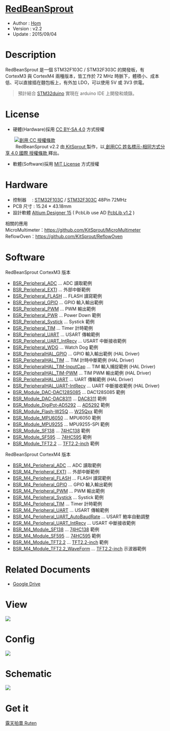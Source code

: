 [RedBeanSprout](https://github.com/KitSprout/RedBeanSprout)
========
* Author  : [Hom](https://github.com/Hom-Wang)
* Version : v2.2
* Update  : 2015/09/04

Description
========
RedBeanSprout 是一個 STM32F103C / STM32F303C 的開發板，有 CortexM3 與 CortexM4 兩種版本，皆工作於 72 MHz 時脈下，體積小、成本低、可以直接插在麵包板上，有外加 LDO，可以使用 5V 或 3V3 供電。

 > 預計結合 [STM32duino](https://github.com/rogerclarkmelbourne/Arduino_STM32) 實現在 arduino IDE 上開發和燒錄。

License
========
* 硬體(Hardware)採用 [CC BY-SA 4.0](http://creativecommons.org/licenses/by-sa/4.0/deed.zh_TW) 方式授權 
  
　　<a rel="license" href="http://creativecommons.org/licenses/by-sa/4.0/deed.zh_TW"><img alt="創用 CC 授權條款" style="border-width:0" src="http://i.creativecommons.org/l/by-sa/3.0/tw/80x15.png" /></a>  
　　<span xmlns:dct="http://purl.org/dc/terms/" property="dct:title"> RedBeanSprout v2.2 </span>由<a xmlns:cc="http://creativecommons.org/ns#" href="https://github.com/KitSprout" property="cc:attributionName" rel="cc:attributionURL"> KitSprout </a>製作，以<a rel="license" href="http://creativecommons.org/licenses/by-sa/4.0/deed.zh_TW"> 創用CC 姓名標示-相同方式分享 4.0 國際 授權條款 </a>釋出。  


* 軟體(Software)採用 [MIT License](http://opensource.org/licenses/MIT) 方式授權  

Hardware
========
* 控制器　 : [STM32F103C](http://www.st.com/web/catalog/mmc/FM141/SC1169/SS1031/LN1565/PF189782) / [STM32F303C](http://www.st.com/web/catalog/mmc/FM141/SC1169/SS1576/LN1531/PF253449) 48Pin 72MHz
* PCB 尺寸 : 15.24 * 43.18mm
* 設計軟體 [Altium Designer 15](http://www.altium.com/en/products/altium-designer) ( PcbLib use AD [PcbLib v1.2](https://github.com/KitSprout/AltiumDesigner_PcbLibrary/releases/tag/v1.2) )  
  
相關的應用  
MicroMultimeter：https://github.com/KitSprout/MicroMultimeter  
ReflowOven：https://github.com/KitSprout/ReflowOven  

Software
========
RedBeanSprout CortexM3 版本  
* [BSR_Peripheral_ADC](https://github.com/KitSprout/RedBeanSprout/tree/master/Software/BSR_Peripheral_ADC) ... ADC 讀取範例
* [BSR_Peripheral_EXTI](https://github.com/KitSprout/RedBeanSprout/tree/master/Software/BSR_Peripheral_EXTI) ... 外部中斷範例
* [BSR_Peripheral_FLASH](https://github.com/KitSprout/RedBeanSprout/tree/master/Software/BSR_Peripheral_FLASH) ... FLASH 讀寫範例
* [BSR_Peripheral_GPIO](https://github.com/KitSprout/RedBeanSprout/tree/master/Software/BSR_Peripheral_GPIO) ... GPIO 輸入輸出範例
* [BSR_Peripheral_PWM](https://github.com/KitSprout/RedBeanSprout/tree/master/Software/BSR_Peripheral_PWM) ... PWM 輸出範例
* [BSR_Peripheral_PWR](https://github.com/KitSprout/RedBeanSprout/tree/master/Software/BSR_Peripheral_PWR) ... Power Down 範例
* [BSR_Peripheral_Systick](https://github.com/KitSprout/RedBeanSprout/tree/master/Software/BSR_Peripheral_Systick) ... Systick 範例
* [BSR_Peripheral_TIM](https://github.com/KitSprout/RedBeanSprout/tree/master/Software/BSR_Peripheral_TIM) ... Timer 計時範例
* [BSR_Peripheral_UART](https://github.com/KitSprout/RedBeanSprout/tree/master/Software/BSR_Peripheral_UART) ... USART 傳輸範例
* [BSR_Peripheral_UART_IntRecv](https://github.com/KitSprout/RedBeanSprout/tree/master/Software/BSR_Peripheral_UART_IntRecv) ... USART 中斷接收範例
* [BSR_Peripheral_WDG](https://github.com/KitSprout/RedBeanSprout/tree/master/Software/BSR_Peripheral_WDG) ... Watch Dog 範例
* [BSR_PeripheralHAL_GPIO](https://github.com/KitSprout/RedBeanSprout/tree/master/Software/BSR_PeripheraHAL_GPIO) ... GPIO 輸入輸出範例 (HAL Driver)
* [BSR_PeripheralHAL_TIM](https://github.com/KitSprout/RedBeanSprout/tree/master/Software/BSR_PeripheralHAL_TIM) ... TIM 計時中斷範例 (HAL Driver)
* [BSR_PeripheralHAL_TIM-InputCap](https://github.com/KitSprout/RedBeanSprout/tree/master/Software/BSR_PeripheralHAL_TIM-InputCap) ... TIM 輸入捕捉範例 (HAL Driver)
* [BSR_PeripheralHAL_TIM-PWM](https://github.com/KitSprout/RedBeanSprout/tree/master/Software/BSR_PeripheralHAL_TIM-PWM) ... TIM PWM 輸出範例 (HAL Driver)
* [BSR_PeripheralHAL_UART](https://github.com/KitSprout/RedBeanSprout/tree/master/Software/BSR_PeripheralHAL_UART) ... UART 傳輸範例 (HAL Driver)
* [BSR_PeripheralHAL_UART-IntRecv](https://github.com/KitSprout/RedBeanSprout/tree/master/Software/BSR_PeripheralHAL_UART-IntRecv) ... UART 中斷接收範例 (HAL Driver)
* [BSR_Module_DAC-DAC128S085](https://github.com/KitSprout/RedBeanSprout/tree/master/Software/BSR_Module_DAC-DAC128S085) ... DAC128S085 範例
* [BSR_Module_DAC-DAC8311](https://github.com/KitSprout/RedBeanSprout/tree/master/Software/BSR_Module_DAC-DAC8311) ... [DAC8311](https://github.com/KitSprout/DAC-DAC8311) 範例
* [BSR_Module_DigiPot-AD5292](https://github.com/KitSprout/RedBeanSprout/tree/master/Software/BSR_Module_DigiPot-AD5292) ... [AD5292](https://github.com/KitSprout/DigiPot-AD5292) 範例
* [BSR_Module_Flash-W25Q](https://github.com/KitSprout/RedBeanSprout/tree/master/Software/BSR_Module_Flash-W25Q) ... [W25Qxx](https://github.com/KitSprout/Flash-W25Q) 範例
* [BSR_Module_MPU6050](https://github.com/KitSprout/RedBeanSprout/tree/master/Software/BSR_Module_MPU6050) ... MPU6050 範例
* [BSR_Module_MPU9255](https://github.com/KitSprout/RedBeanSprout/tree/master/Software/BSR_Module_MPU9255_SPI) ... MPU9255-SPI 範例
* [BSR_Module_SF138](https://github.com/KitSprout/RedBeanSprout/tree/master/Software/BSR_Module_SF138) ... [74HC138](https://github.com/KitSprout/74HC138) 範例
* [BSR_Module_SF595](https://github.com/KitSprout/RedBeanSprout/tree/master/Software/BSR_Module_SF595) ... [74HC595](https://github.com/KitSprout/74HC595) 範例
* [BSR_Module_TFT2.2](https://github.com/KitSprout/RedBeanSprout/tree/master/Software/BSR_Module_TFT2.2) ... [TFT2.2-inch](https://github.com/KitSprout/TFT_2.2-inch) 範例
  
RedBeanSprout CortexM4 版本  
* [BSR_M4_Peripheral_ADC](https://github.com/KitSprout/RedBeanSprout/tree/master/SoftwareM4/BSR_M4_Peripheral_ADC) ... ADC 讀取範例
* [BSR_M4_Peripheral_EXTI](https://github.com/KitSprout/RedBeanSprout/tree/master/SoftwareM4/BSR_M4_Peripheral_EXTI) ... 外部中斷範例
* [BSR_M4_Peripheral_FLASH](https://github.com/KitSprout/RedBeanSprout/tree/master/SoftwareM4/BSR_M4_Peripheral_FLASH) ... FLASH 讀寫範例
* [BSR_M4_Peripheral_GPIO](https://github.com/KitSprout/RedBeanSprout/tree/master/SoftwareM4/BSR_M4_Peripheral_GPIO) ... GPIO 輸入輸出範例
* [BSR_M4_Peripheral_PWM](https://github.com/KitSprout/RedBeanSprout/tree/master/SoftwareM4/BSR_M4_Peripheral_PWM) ... PWM 輸出範例
* [BSR_M4_Peripheral_Systick](https://github.com/KitSprout/RedBeanSprout/tree/master/SoftwareM4/BSR_M4_Peripheral_Systick) ... Systick 範例
* [BSR_M4_Peripheral_TIM](https://github.com/KitSprout/RedBeanSprout/tree/master/SoftwareM4/BSR_M4_Peripheral_TIM) ... Timer 計時範例
* [BSR_M4_Peripheral_UART](https://github.com/KitSprout/RedBeanSprout/tree/master/SoftwareM4/BSR_M4_Peripheral_UART) ... USART 傳輸範例
* [BSR_M4_Peripheral_UART_AutoBaudRate](https://github.com/KitSprout/RedBeanSprout/tree/master/SoftwareM4/BSR_M4_Peripheral_UART_AutoBaudRate) ... USART 鮑率自動調整
* [BSR_M4_Peripheral_UART_IntRecv](https://github.com/KitSprout/RedBeanSprout/tree/master/SoftwareM4/BSR_M4_Peripheral_UART_IntRecv) ... USART 中斷接收範例
* [BSR_M4_Module_SF138](https://github.com/KitSprout/RedBeanSprout/tree/master/SoftwareM4/BSR_M4_Module_SF138) ... [74HC138](https://github.com/KitSprout/74HC138) 範例
* [BSR_M4_Module_SF595](https://github.com/KitSprout/RedBeanSprout/tree/master/SoftwareM4/BSR_M4_Module_SF595) ... [74HC595](https://github.com/KitSprout/74HC595) 範例
* [BSR_M4_Module_TFT2.2](https://github.com/KitSprout/RedBeanSprout/tree/master/SoftwareM4/BSR_M4_Module_TFT2.2) ... [TFT2.2-inch](https://github.com/KitSprout/TFT_2.2-inch) 範例
* [BSR_M4_Module_TFT2.2_WaveForm](https://github.com/KitSprout/RedBeanSprout/tree/master/SoftwareM4/BSR_M4_Module_TFT2.2_WaveForm) ... [TFT2.2-inch](https://github.com/KitSprout/TFT_2.2-inch) 示波器範例

Related Documents
========
* [Google Drive](http://goo.gl/fQwBCc)

View
========
<img src="https://lh6.googleusercontent.com/-J5awKviGcxs/VRBtkeZY8uI/AAAAAAAAL_M/XQagI8r_zH4/s1200/DSC_2731.jpg" />

Config
========
<img src="https://lh3.googleusercontent.com/-dYO0WGnJa1w/VQ5zEcizwII/AAAAAAAAL9o/bA5z3fE46Jw/s1600/Config_v2.2.png" />

Schematic
========
<img src="https://lh5.googleusercontent.com/-m0ccQtZ--AM/VQcaIvHzk0I/AAAAAAAAL10/y6l9HnhyKic/s1600/Sch_RedBeanSprout_v2.2.png" />

Get it
========
[露天拍賣 Ruten](http://goods.ruten.com.tw/item/show?21512671509234)
